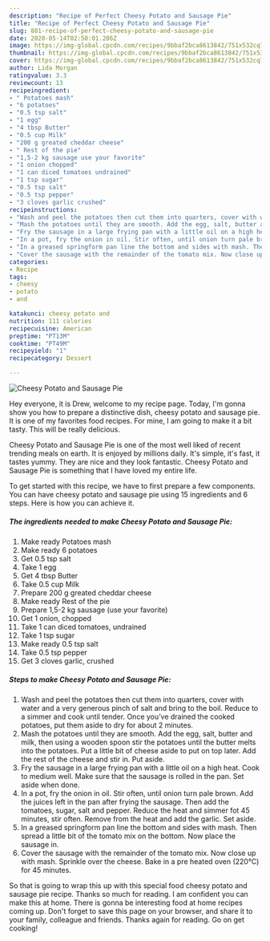 ```yaml
---
description: "Recipe of Perfect Cheesy Potato and Sausage Pie"
title: "Recipe of Perfect Cheesy Potato and Sausage Pie"
slug: 881-recipe-of-perfect-cheesy-potato-and-sausage-pie
date: 2020-05-14T02:50:01.286Z
image: https://img-global.cpcdn.com/recipes/9bbaf2bca8613842/751x532cq70/cheesy-potato-and-sausage-pie-recipe-main-photo.jpg
thumbnail: https://img-global.cpcdn.com/recipes/9bbaf2bca8613842/751x532cq70/cheesy-potato-and-sausage-pie-recipe-main-photo.jpg
cover: https://img-global.cpcdn.com/recipes/9bbaf2bca8613842/751x532cq70/cheesy-potato-and-sausage-pie-recipe-main-photo.jpg
author: Lida Morgan
ratingvalue: 3.3
reviewcount: 13
recipeingredient:
- " Potatoes mash"
- "6 potatoes"
- "0.5 tsp salt"
- "1 egg"
- "4 tbsp Butter"
- "0.5 cup Milk"
- "200 g greated cheddar cheese"
- " Rest of the pie"
- "1,5-2 kg sausage use your favorite"
- "1 onion chopped"
- "1 can diced tomatoes undrained"
- "1 tsp sugar"
- "0.5 tsp salt"
- "0.5 tsp pepper"
- "3 cloves garlic crushed"
recipeinstructions:
- "Wash and peel the potatoes then cut them into quarters, cover with water and a very generous pinch of salt and bring to the boil. Reduce to a simmer and cook until tender. Once you’ve drained the cooked potatoes, put them aside to dry for about 2 minutes."
- "Mash the potatoes until they are smooth. Add the egg, salt, butter and milk, then using a wooden spoon stir the potatoes until the butter melts into the potatoes. Put a little bit of cheese aside to put on top later. Add the rest of the cheese and stir in. Put aside."
- "Fry the sausage in a large frying pan with a little oil on a high heat. Cook to medium well. Make sure that the sausage is rolled in the pan. Set aside when done."
- "In a pot, fry the onion in oil. Stir often, until onion turn pale brown. Add the juices left in the pan after frying the sausage. Then add the tomatoes, sugar, salt and pepper. Reduce the heat and simmer fot 45 minutes, stir often. Remove from the heat and add the garlic. Set aside."
- "In a greased springform pan line the bottom and sides with mash. Then spread a little bit of the tomato mix on the bottom. Now place the sausage in."
- "Cover the sausage with the remainder of the tomato mix. Now close up with mash. Sprinkle over the cheese. Bake in a pre heated oven (220°C) for 45 minutes."
categories:
- Recipe
tags:
- cheesy
- potato
- and

katakunci: cheesy potato and 
nutrition: 111 calories
recipecuisine: American
preptime: "PT13M"
cooktime: "PT49M"
recipeyield: "1"
recipecategory: Dessert

---
```



![Cheesy Potato and Sausage Pie](https://img-global.cpcdn.com/recipes/9bbaf2bca8613842/751x532cq70/cheesy-potato-and-sausage-pie-recipe-main-photo.jpg)

Hey everyone, it is Drew, welcome to my recipe page. Today, I'm gonna show you how to prepare a distinctive dish, cheesy potato and sausage pie. It is one of my favorites food recipes. For mine, I am going to make it a bit tasty. This will be really delicious.



Cheesy Potato and Sausage Pie is one of the most well liked of recent trending meals on earth. It is enjoyed by millions daily. It's simple, it's fast, it tastes yummy. They are nice and they look fantastic. Cheesy Potato and Sausage Pie is something that I have loved my entire life.


To get started with this recipe, we have to first prepare a few components. You can have cheesy potato and sausage pie using 15 ingredients and 6 steps. Here is how you can achieve it.

<!--inarticleads1-->

##### The ingredients needed to make Cheesy Potato and Sausage Pie:

1. Make ready  Potatoes mash
1. Make ready 6 potatoes
1. Get 0.5 tsp salt
1. Take 1 egg
1. Get 4 tbsp Butter
1. Take 0.5 cup Milk
1. Prepare 200 g greated cheddar cheese
1. Make ready  Rest of the pie
1. Prepare 1,5-2 kg sausage (use your favorite)
1. Get 1 onion, chopped
1. Take 1 can diced tomatoes, undrained
1. Take 1 tsp sugar
1. Make ready 0.5 tsp salt
1. Take 0.5 tsp pepper
1. Get 3 cloves garlic, crushed




<!--inarticleads2-->

##### Steps to make Cheesy Potato and Sausage Pie:

1. Wash and peel the potatoes then cut them into quarters, cover with water and a very generous pinch of salt and bring to the boil. Reduce to a simmer and cook until tender. Once you’ve drained the cooked potatoes, put them aside to dry for about 2 minutes.
1. Mash the potatoes until they are smooth. Add the egg, salt, butter and milk, then using a wooden spoon stir the potatoes until the butter melts into the potatoes. Put a little bit of cheese aside to put on top later. Add the rest of the cheese and stir in. Put aside.
1. Fry the sausage in a large frying pan with a little oil on a high heat. Cook to medium well. Make sure that the sausage is rolled in the pan. Set aside when done.
1. In a pot, fry the onion in oil. Stir often, until onion turn pale brown. Add the juices left in the pan after frying the sausage. Then add the tomatoes, sugar, salt and pepper. Reduce the heat and simmer fot 45 minutes, stir often. Remove from the heat and add the garlic. Set aside.
1. In a greased springform pan line the bottom and sides with mash. Then spread a little bit of the tomato mix on the bottom. Now place the sausage in.
1. Cover the sausage with the remainder of the tomato mix. Now close up with mash. Sprinkle over the cheese. Bake in a pre heated oven (220°C) for 45 minutes.




So that is going to wrap this up with this special food cheesy potato and sausage pie recipe. Thanks so much for reading. I am confident you can make this at home. There is gonna be interesting food at home recipes coming up. Don't forget to save this page on your browser, and share it to your family, colleague and friends. Thanks again for reading. Go on get cooking!
